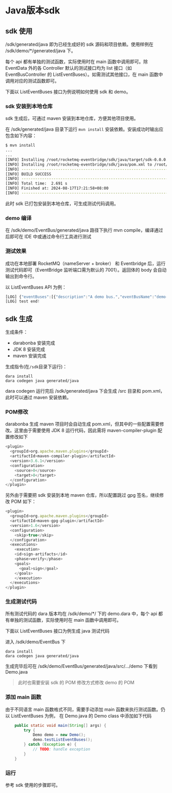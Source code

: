 # Java版本sdk

## sdk 使用

/sdk/generated/java 即为已经生成好的 sdk 源码和项目依赖。使用样例在 /sdk/demo/\*/generated/java 下。

每个 api 都有单独的测试函数，实际使用时在 main 函数中调用即可。除 EventData 外的各 Controller 默认的测试接口均为 list 接口（如 EventBusController 的 ListEventBuses）。如需测试其他接口，在 main 函数中调用对应的测试函数即可。

下面以 ListEventBuses 接口为例说明如何使用 sdk 和 demo。

### sdk 安装到本地仓库

sdk 生成后，可通过 maven 安装到本地仓库，方便其他项目使用。

在 /sdk/generated/java 目录下运行 `mvn install` 安装依赖。安装成功时输出应包含如下内容：
```bash
$ mvn install
...
...
[INFO] Installing /root/rocketmq-eventbridge/sdk/java/target/sdk-0.0.0.jar to /root/.m2/repository/org/apache/rocketmq/eventbridge/sdk/0.0.0/sdk-0.0.0.jar
[INFO] Installing /root/rocketmq-eventbridge/sdk/java/pom.xml to /root/.m2/repository/org/apache/rocketmq/eventbridge/sdk/0.0.0/sdk-0.0.0.pom
[INFO] ------------------------------------------------------------------------
[INFO] BUILD SUCCESS
[INFO] ------------------------------------------------------------------------
[INFO] Total time:  2.691 s
[INFO] Finished at: 2024-08-17T17:21:58+08:00
[INFO] ------------------------------------------------------------------------
```

此时 sdk 已打包安装到本地仓库，可生成测试代码调用。

### demo 编译

在 /sdk/demo/EventBus/generated/java 路径下执行 mvn compile，编译通过后即可在 IDE 中或通过命令行工具进行测试

### 测试效果

成功在本地部署 RocketMQ（nameServer + broker） 和 Eventbridge 后，运行测试代码即可（EventBridge 监听端口需为默认的 7001）。返回体的 body 会自动输出到命令行。

以 ListEventBuses API 为例：

```js
[LOG] {"eventBuses":[{"description":"A demo bus.","eventBusName":"demo-bus"},{"eventBusName":"newBus"}],"requestId":"4484bc24-2519-42fa-92b7-908ffcb2b22b","total":2,"maxResults":2}
[LOG] test end!
```


## sdk 生成

生成条件：
- darabonba 安装完成
- JDK 8 安装完成
- maven 安装完成

生成指令(在`/sdk`目录下运行)：
```
dara install
dara codegen java generated/java
```
dara codegen 运行完后 /sdk/generated/java 下会生成 /src 目录和 pom.xml，此时可以通过 maven 安装依赖。

### POM修改

darabonba 生成 maven 项目时会自动生成 pom.xml，但其中的一些配置需要修改。这里由于需要使用 JDK 8 运行代码，因此需将 maven-compiler-plugin 配置修改如下

```js
<plugin>
  <groupId>org.apache.maven.plugins</groupId>
  <artifactId>maven-compiler-plugin</artifactId>
  <version>3.6.1</version>
  <configuration>
    <source>8</source>
    <target>8</target>
  </configuration>
</plugin>

```
另外由于需要把 sdk 安装到本地 maven 仓库，所以配置跳过 gpg 签名，继续修改 POM 如下：
```js
<plugin>
  <groupId>org.apache.maven.plugins</groupId>
  <artifactId>maven-gpg-plugin</artifactId>
  <version>1.6</version>
  <configuration>
    <skip>true</skip>
  </configuration>
  <executions>
    <execution>
    <id>sign-artifacts</id>
    <phase>verify</phase>
    <goals>
      <goal>sign</goal>
    </goals>
    </execution>
  </executions>
</plugin>
```

### 生成测试代码

所有测试代码的 dara 版本均在 /sdk/demo/*/ 下的 demo.dara 中，每个 api 都有单独的测试函数，实际使用时在 main 函数中调用即可。

下面以 ListEventBuses 接口为例生成 java 测试代码

进入 /sdk/demo/EventBus 下
```
dara install
dara codegen java generated/java
```

生成完毕后可在 /sdk/demo/EventBus/generated/java/src/.../demo 下看到 Demo.java

> 此时也需要安装 sdk 的 POM 修改方式修改 demo 的 POM

### 添加 main 函数
由于不同语言 main 函数格式不同，需要手动添加 main 函数来执行测试函数。仍以 ListEventBuses 为例，
在 Demo.java 的 Demo class 中添加如下代码

```java
    public static void main(String[] args) {
        try {
            Demo demo = new Demo();
            demo.testListEventBuses();
        } catch (Exception e) {
            // TODO: handle exception
        }
    }
```

### 运行

参考 sdk 使用的步骤即可。